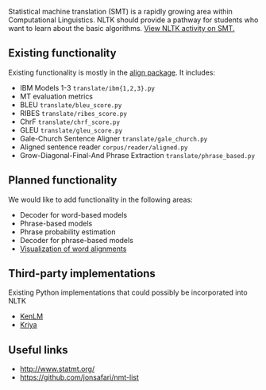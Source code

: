 Statistical machine translation (SMT) is a rapidly growing area within Computational Linguistics. NLTK should provide a pathway for students who want to learn about the basic algorithms. [View NLTK activity on SMT.](https://github.com/nltk/nltk/issues?labels=SMT)

## Existing functionality

Existing functionality is mostly in the [align package](https://github.com/nltk/nltk/tree/develop/nltk/translate). It includes:

* IBM Models 1-3 `translate/ibm{1,2,3}.py`
* MT evaluation metrics
 * BLEU `translate/bleu_score.py`
 * RIBES `translate/ribes_score.py`
 * ChrF `translate/chrf_score.py`
 * GLEU `translate/gleu_score.py`
* Gale-Church Sentence Aligner `translate/gale_church.py`
* Aligned sentence reader `corpus/reader/aligned.py`
* Grow-Diagonal-Final-And Phrase Extraction `translate/phrase_based.py`

## Planned functionality

We would like to add functionality in the following areas:

* Decoder for word-based models
* Phrase-based models
 * Phrase probability estimation
* Decoder for phrase-based models
* [Visualization of word alignments](https://github.com/nltk/nltk/issues/684)

## Third-party implementations

Existing Python implementations that could possibly be incorporated into NLTK

* [KenLM](https://github.com/kpu/kenlm/tree/master/python)
* [Kriya](https://github.com/sfu-natlang/Kriya)

## Useful links

* http://www.statmt.org/
* https://github.com/jonsafari/nmt-list